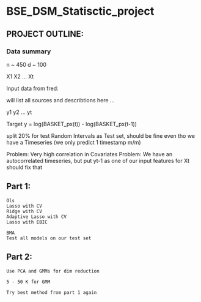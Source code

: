 # BSE_DSM_Statisctic_project



## PROJECT OUTLINE:

### Data summary 

n ~ 450 
d ~ 100

X1 X2 ... Xt

Input data from fred:

will list all sources and describtions here
...

y1 y2 ... yt

Target y = log(BASKET_px(t)) - log(BASKET_px(t-1))


split 20% for test
Random Intervals as Test set, should be fine even tho we have a Timeseries (we only predict 1 timestamp m/m)




Problem: Very high correlation in Covariates
Problem: We have an autocorrelated timeseries, but put yt-1 as one of our input features for Xt should fix that 



## Part 1:
    Ols 
    Lasso with CV
    Ridge with CV
    Adaptive Lasso with CV
    Lasso with EBIC
    
    BMA
    Test all models on our test set
    
    
    
## Part 2:
    Use PCA and GMMs for dim reduction
    
    5 - 50 K for GMM 
    
    Try best method from part 1 again
